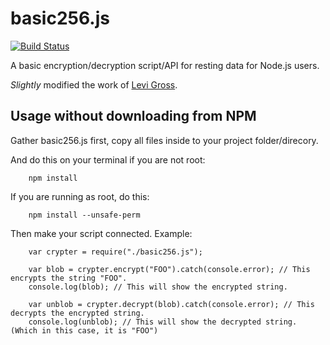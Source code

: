 basic256.js
=========================

[![Build Status](https://travis-ci.org/linuxgemini/basic256.js.svg?branch=master)](https://travis-ci.org/linuxgemini/basic256.js)

A basic encryption/decryption script/API for resting data for Node.js users.

*Slightly* modified the work of [Levi Gross](http://www.levigross.com/2014/03/30/how-to-write-an-encrypt-and-decrypt-api-for-data-at-rest-in-nodejs/).

Usage without downloading from NPM
-----

Gather basic256.js first, copy all files inside to your project folder/direcory.

And do this on your terminal if you are not root:

        npm install

If you are running as root, do this:

        npm install --unsafe-perm

Then make your script connected. Example:

        var crypter = require("./basic256.js");
        
        var blob = crypter.encrypt("FOO").catch(console.error); // This encrypts the string "FOO".
        console.log(blob); // This will show the encrypted string.
        
        var unblob = crypter.decrypt(blob).catch(console.error); // This decrypts the encrypted string.
        console.log(unblob); // This will show the decrypted string. (Which in this case, it is "FOO")
